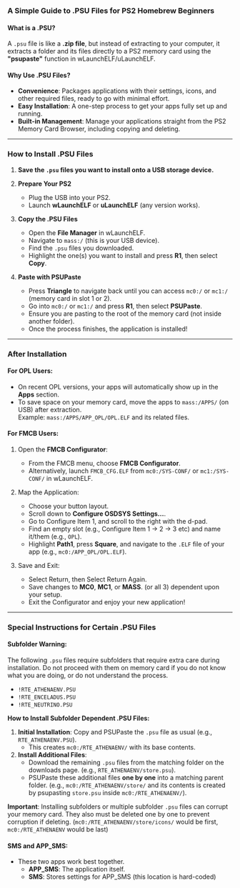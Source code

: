 ### A Simple Guide to .PSU Files for PS2 Homebrew Beginners

#### What is a .PSU?
A `.psu` file is like a **.zip file**, but instead of extracting to your computer, it extracts a folder and its files directly to a PS2 memory card using the **"psupaste"** function in wLaunchELF/uLaunchELF.

#### Why Use .PSU Files?
- **Convenience**: Packages applications with their settings, icons, and other required files, ready to go with minimal effort.
- **Easy Installation**: A one-step process to get your apps fully set up and running.
- **Built-in Management**: Manage your applications straight from the PS2 Memory Card Browser, including copying and deleting.
---
### How to Install .PSU Files

1. **Save the `.psu` files you want to install onto a USB storage device.**

2. **Prepare Your PS2**
   - Plug the USB into your PS2.
   - Launch **wLaunchELF** or **uLaunchELF** (any version works).

3. **Copy the .PSU Files**
   - Open the **File Manager** in wLaunchELF.
   - Navigate to `mass:/` (this is your USB device).
   - Find the `.psu` files you downloaded.
   - Highlight the one(s) you want to install and press **R1**, then select **Copy**.

4. **Paste with PSUPaste**
   - Press **Triangle** to navigate back until you can access `mc0:/` or `mc1:/` (memory card in slot 1 or 2).
   - Go into `mc0:/` or `mc1:/` and press **R1**, then select **PSUPaste**.
   - Ensure you are pasting to the root of the memory card (not inside another folder).
   - Once the process finishes, the application is installed!
---
### After Installation

#### For OPL Users:
- On recent OPL versions, your apps will automatically show up in the **Apps** section.
- To save space on your memory card, move the apps to `mass:/APPS/` (on USB) after extraction.  
  Example: `mass:/APPS/APP_OPL/OPL.ELF` and its related files.

#### For FMCB Users:
1. Open the **FMCB Configurator**:
   - From the FMCB menu, choose **FMCB Configurator**.
   - Alternatively, launch `FMCB_CFG.ELF` from `mc0:/SYS-CONF/` or `mc1:/SYS-CONF/` in wLaunchELF.

2. Map the Application:
   - Choose your button layout.
   - Scroll down to **Configure OSDSYS Settings...**.
   - Go to Configure Item 1, and scroll to the right with the d-pad.
   - Find an empty slot (e.g., Configure Item 1 -> 2 -> 3 etc) and name it/them (e.g., `OPL`).
   - Highlight **Path1**, press **Square**, and navigate to the `.ELF` file of your app (e.g., `mc0:/APP_OPL/OPL.ELF`).

3. Save and Exit:
   - Select Return, then Select Return Again.
   - Save changes to **MC0**, **MC1**, or **MASS**. (or all 3) dependent upon your setup.
   - Exit the Configurator and enjoy your new application!
---
### Special Instructions for Certain .PSU Files

#### Subfolder Warning:
The following `.psu` files require subfolders that require extra care during installation. Do not proceed with them on memory card if you do not know what you are doing, or do not understand the process.
- `!RTE_ATHENAENV.PSU`
- `!RTE_ENCELADUS.PSU`
- `!RTE_NEUTRINO.PSU`

**How to Install Subfolder Dependent .PSU Files:**
1. **Initial Installation**: Copy and PSUPaste the `.psu` file as usual (e.g., `RTE_ATHENAENV.PSU`).
   - This creates `mc0:/RTE_ATHENAENV/` with its base contents.
2. **Install Additional Files**:
   - Download the remaining  `.psu` files from the matching folder on the downloads page. (e.g., `RTE_ATHENAENV/store.psu`).
   - PSUPaste these additional files **one by one** into a matching parent folder. (e.g., `mc0:/RTE_ATHENAENV/store/` and its contents is created by psupasting `store.psu` inside `mc0:/RTE_ATHENAENV/`).

**Important**: Installing subfolders or multiple subfolder `.psu` files can corrupt your memory card. They also must be deleted one by one to prevent corruption if deleting. (`mc0:/RTE_ATHENAENV/store/icons/` would be first, `mc0:/RTE_ATHENAENV` would be last)

#### SMS and APP_SMS:
- These two apps work best together.  
  - **APP_SMS**: The application itself.
  - **SMS**: Stores settings for APP_SMS (this location is hard-coded)
